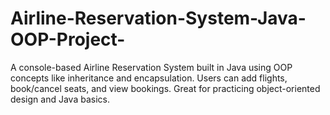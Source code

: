 # Airline-Reservation-System-Java-OOP-Project-
A console-based Airline Reservation System built in Java using OOP concepts like inheritance and encapsulation. Users can add flights, book/cancel seats, and view bookings. Great for practicing object-oriented design and Java basics.
